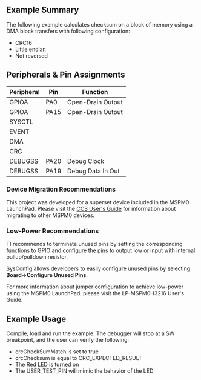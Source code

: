 ## Example Summary
The following example calculates checksum on a block of memory using a DMA block
transfers with following configuration:
- CRC16
- Little endian
- Not reversed

## Peripherals & Pin Assignments

| Peripheral | Pin | Function |
| --- | --- | --- |
| GPIOA | PA0 | Open-Drain Output |
| GPIOA | PA15 | Open-Drain Output |
| SYSCTL |  |  |
| EVENT |  |  |
| DMA |  |  |
| CRC |  |  |
| DEBUGSS | PA20 | Debug Clock |
| DEBUGSS | PA19 | Debug Data In Out |

### Device Migration Recommendations
This project was developed for a superset device included in the MSPM0 LaunchPad. Please
visit the [CCS User's Guide](https://software-dl.ti.com/msp430/esd/MSPM0-SDK/latest/docs/english/tools/ccs_ide_guide/doc_guide/doc_guide-srcs/ccs_ide_guide.html#sysconfig-project-migration)
for information about migrating to other MSPM0 devices.

### Low-Power Recommendations
TI recommends to terminate unused pins by setting the corresponding functions to
GPIO and configure the pins to output low or input with internal
pullup/pulldown resistor.

SysConfig allows developers to easily configure unused pins by selecting **Board**→**Configure Unused Pins**.

For more information about jumper configuration to achieve low-power using the
MSPM0 LaunchPad, please visit the LP-MSPM0H3216 User's Guide.

## Example Usage
Compile, load and run the example. The debugger will stop at a SW breakpoint,
and the user can verify the following:
- crcCheckSumMatch is set to true
- crcChecksum is equal to CRC_EXPECTED_RESULT
- The Red LED is turned on
- The USER_TEST_PIN will mimic the behavior of the LED
